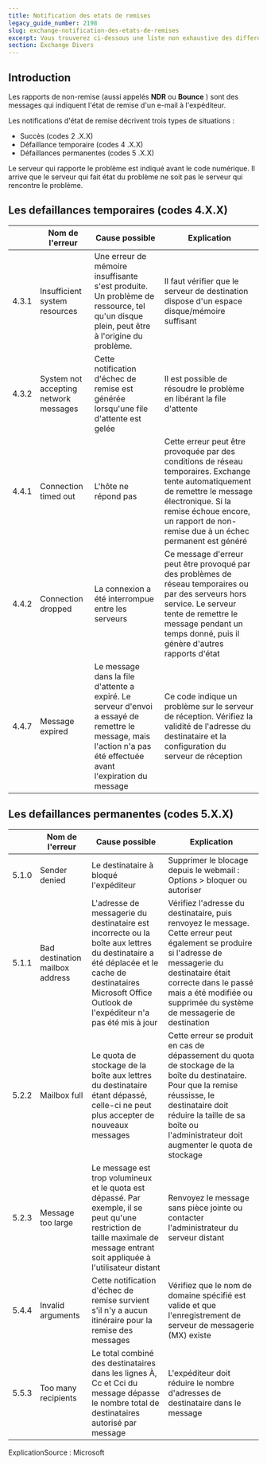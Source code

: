 ```yaml
---
title: Notification des etats de remises
legacy_guide_number: 2198
slug: exchange-notification-des-etats-de-remises
excerpt: Vous trouverez ci-dessous une liste non exhaustive des differents retours d’erreurs possibles, leurs causes et une explication sur leurs resolutions.
section: Exchange Divers
---
```



## Introduction
Les rapports de non-remise (aussi appelés  **NDR**  ou  **Bounce** ) sont des messages qui indiquent l'état de remise d'un e-mail à l'expéditeur.

Les notifications d'état de remise décrivent trois types de situations :

- Succès (codes 2 .X.X)
- Défaillance temporaire (codes 4 .X.X)
- Défaillances permanentes (codes 5 .X.X)

Le serveur qui rapporte le problème est indiqué avant le code numérique. Il arrive que le serveur qui fait état du problème ne soit pas le serveur qui rencontre le problème.


## Les defaillances temporaires (codes 4.X.X)
||Nom de l'erreur|Cause possible|Explication|
|---|---|---|---|
|4.3.1|Insufficient system resources|Une erreur de mémoire insuffisante s'est produite. Un problème de ressource, tel qu'un disque plein, peut être à l'origine du problème.|Il faut vérifier que le serveur de destination dispose d'un espace disque/mémoire suffisant|
|4.3.2|System not accepting network messages|Cette notification d'échec de remise est générée lorsqu'une file d'attente est gelée|Il est possible de résoudre le problème en libérant la file d'attente|
|4.4.1|Connection timed out|L'hôte ne répond pas|Cette erreur peut être provoquée par des conditions de réseau temporaires. Exchange tente automatiquement de remettre le message électronique. Si la remise échoue encore, un rapport de non-remise due à un échec permanent est généré|
|4.4.2|Connection dropped|La connexion a été interrompue entre les serveurs|Ce message d'erreur peut être provoqué par des problèmes de réseau temporaires ou par des serveurs hors service. Le serveur tente de remettre le message pendant un temps donné, puis il génère d'autres rapports d'état|
|4.4.7|Message expired|Le message dans la file d'attente a expiré. Le serveur d'envoi a essayé de remettre le message, mais l'action n'a pas été effectuée avant l'expiration du message|Ce code indique un problème sur le serveur de réception. Vérifiez la validité de l'adresse du destinataire et la configuration du serveur de réception|


## Les defaillances permanentes (codes 5.X.X)
||Nom de l'erreur|Cause possible|Explication|
|---|---|---|---|
|5.1.0|Sender denied|Le destinataire à bloqué l'expéditeur|Supprimer le blocage depuis le webmail : Options > bloquer ou autoriser|
|5.1.1|Bad destination mailbox address|L'adresse de messagerie du destinataire est incorrecte ou la boîte aux lettres du destinataire a été déplacée et le cache de destinataires Microsoft Office Outlook de l'expéditeur n'a pas été mis à jour|Vérifiez l'adresse du destinataire, puis renvoyez le message. Cette erreur peut également se produire si l'adresse de messagerie du destinataire était correcte dans le passé mais a été modifiée ou supprimée du système de messagerie de destination|
|5.2.2|Mailbox full|Le quota de stockage de la boîte aux lettres du destinataire étant dépassé, celle-ci ne peut plus accepter de nouveaux messages|Cette erreur se produit en cas de dépassement du quota de stockage de la boîte du destinataire. Pour que la remise réussisse, le destinataire doit réduire la taille de sa boîte ou l'administrateur doit augmenter le quota de stockage|
|5.2.3|Message too large|Le message est trop volumineux et le quota est dépassé. Par exemple, il se peut qu'une restriction de taille maximale de message entrant soit appliquée à l'utilisateur distant|Renvoyez le message sans pièce jointe ou contacter l'administrateur du serveur distant|
|5.4.4|Invalid arguments|Cette notification d'échec de remise survient s'il n'y a aucun itinéraire pour la remise des messages|Vérifiez que le nom de domaine spécifié est valide et que l'enregistrement de serveur de messagerie (MX) existe|
|5.5.3|Too many recipients|Le total combiné des destinataires dans les lignes À, Cc et Cci du message dépasse le nombre total de destinataires autorisé par message|L'expéditeur doit réduire le nombre d'adresses de destinataire dans le message|

ExplicationSource : Microsoft